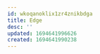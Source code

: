 ```yaml
---
id: wkoqanoklix1zr4znikbdga
title: Edge
desc: ''
updated: 1694641996626
created: 1694641990238
---
```


